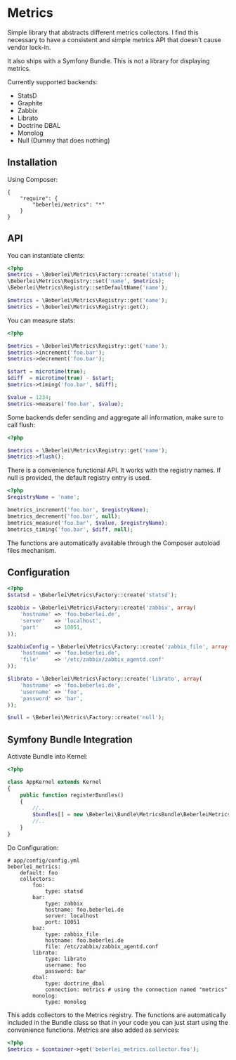 # Metrics

Simple library that abstracts different metrics collectors. I find this necessary
to have a consistent and simple metrics API that doesn't cause vendor lock-in.

It also ships with a Symfony Bundle. This is not a library for displaying metrics.

Currently supported backends:

* StatsD
* Graphite
* Zabbix
* Librato
* Doctrine DBAL
* Monolog
* Null (Dummy that does nothing)

## Installation

Using Composer:

    {
        "require": {
            "beberlei/metrics": "*"
        }
    }

## API

You can instantiate clients:

```php
<?php
$metrics = \Beberlei\Metrics\Factory::create('statsd');
\Beberlei\Metrics\Registry::set('name', $metrics);
\Beberlei\Metrics\Registry::setDefaultName('name');

$metrics = \Beberlei\Metrics\Registry::get('name');
$metrics = \Beberlei\Metrics\Registry::get();
```

You can measure stats:

```php
<?php

$metrics = \Beberlei\Metrics\Registry::get('name');
$metrics->increment('foo.bar');
$metrics->decrement('foo.bar');

$start = microtime(true);
$diff  = microtime(true) - $start;
$metrics->timing('foo.bar', $diff);

$value = 1234;
$metrics->measure('foo.bar', $value);
```

Some backends defer sending and aggregate all information, make sure
to call flush:

```php
<?php

$metrics = \Beberlei\Metrics\Registry::get('name');
$metrics->flush();
```

There is a convenience functional API. It works with
the registry names. If null is provided, the default registry entry is used.

```php
<?php
$registryName = 'name';

bmetrics_increment('foo.bar', $registryName);
bmetrics_decrement('foo.bar', null);
bmetrics_measure('foo.bar', $value, $registryName);
bmetrics_timing('foo.bar', $diff, null);
```

The functions are automatically available through the Composer autoload files mechanism.

## Configuration

```php
<?php
$statsd = \Beberlei\Metrics\Factory::create('statsd');

$zabbix = \Beberlei\Metrics\Factory::create('zabbix', array(
    'hostname' => 'foo.beberlei.de',
    'server'   => 'localhost',
    'port'     => 10051,
));

$zabbixConfig = \Beberlei\Metrics\Factory::create('zabbix_file', array(
    'hostname' => 'foo.beberlei.de',
    'file'     => '/etc/zabbix/zabbix_agentd.conf'
));

$librato = \Beberlei\Metrics\Factory::create('librato', array(
    'hostname' => 'foo.beberlei.de',
    'username' => 'foo',
    'password' => 'bar',
));

$null = \Beberlei\Metrics\Factory::create('null');
```

## Symfony Bundle Integration

Activate Bundle into Kernel:

```php
<?php

class AppKernel extends Kernel
{
    public function registerBundles()
    {
        //..
        $bundles[] = new \Beberlei\Bundle\MetricsBundle\BeberleiMetricsBundle();
        //..
    }
}
```

Do Configuration:

    # app/config/config.yml
    beberlei_metrics:
        default: foo
        collectors:
            foo:
                type: statsd
            bar:
                type: zabbix
                hostname: foo.beberlei.de
                server: localhost
                port: 10051
            baz:
                type: zabbix_file
                hostname: foo.beberlei.de
                file: /etc/zabbix/zabbix_agentd.conf
            librato:
                type: librato
                username: foo
                password: bar
            dbal:
                type: doctrine_dbal
                connection: metrics # using the connection named "metrics"
            monolog:
                type: monolog

This adds collectors to the Metrics registry. The functions are automatically included
in the Bundle class so that in your code you can just start using the convenience functions.
Metrics are also added as services:

```php
<?php
$metrics = $container->get('beberlei_metrics.collector.foo');
```

